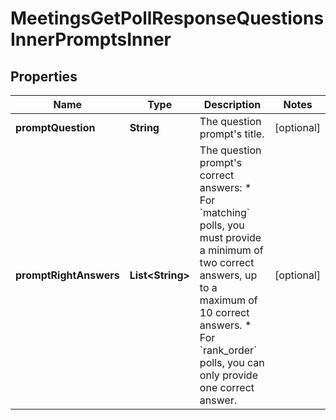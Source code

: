

# MeetingsGetPollResponseQuestionsInnerPromptsInner


## Properties

| Name | Type | Description | Notes |
|------------ | ------------- | ------------- | -------------|
|**promptQuestion** | **String** | The question prompt&#39;s title. |  [optional] |
|**promptRightAnswers** | **List&lt;String&gt;** | The question prompt&#39;s correct answers:  * For &#x60;matching&#x60; polls, you must provide a minimum of two correct answers, up to a maximum of 10 correct answers.  * For &#x60;rank_order&#x60; polls, you can only provide one correct answer. |  [optional] |



